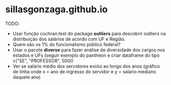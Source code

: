 # sillasgonzaga.github.io

TODO:  
- Usar função cochran.test do package **outliers** para descobrir outliers na distribuição dos salários de acordo com UF e Região.
- Quem são os 1% do funcionalismo público federal?
- Usar o pacote **diverse** para fazer análise de diversidade dos cargos nos estados e UFs (seguir exemplo do pantheon e criar dataframe do tipo c("SE", "PROFESSOR", 500))
- Ver se salário médio dos servidores evolui ao longo dos anos (gráfico de linha onde x = ano de ingresso do servidor e y = salario mediano daquele ano)
